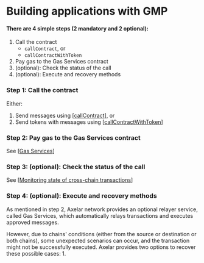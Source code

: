 #  Building applications with GMP

#### There are 4 simple steps (2 mandatory and 2 optional):
1. Call the contract
    - `callContract`, or
    - `callContractWithToken`
2. Pay gas to the Gas Services contract
3. (optional): Check the status of the call
4. (optional): Execute and recovery methods

### Step 1: Call the contract

Either:
1. Send messages using [[callContract](gmp-messages)], or
2. Send tokens with messages using [[callContractWithToken](gmp-tokens-with-messages)]

### Step 2: Pay gas to the Gas Services contract

See [[Gas Services](../gas-services/overview)]

### Step 3: (optional): Check the status of the call

See [[Monitoring state of cross-chain transactions](../gmp-tracker-recovery/monitoring)]

### Step 4: (optional): Execute and recovery methods

As mentioned in step 2, Axelar network provides an optional relayer service, called Gas Services, which automatically relays transactions and executes approved messages. 

However, due to chains' conditions (either from the source or destination or both chains), some unexpected scenarios can occur, and the transaction might not be successfully executed. Axelar provides two options to recover these possible cases:
1. 
